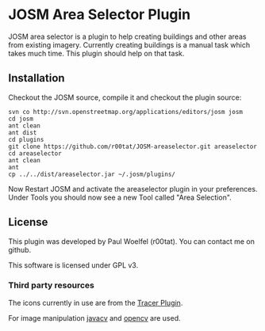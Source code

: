 JOSM Area Selector Plugin 
======

JOSM area selector is a plugin to help creating buildings and other areas from existing imagery. Currently creating buildings is a manual task which takes much time. This plugin should help on that task. 

## Installation
Checkout the JOSM source, compile it and checkout the plugin source:

    svn co http://svn.openstreetmap.org/applications/editors/josm josm
    cd josm
    ant clean
    ant dist
    cd plugins
    git clone https://github.com/r00tat/JOSM-areaselector.git areaselector
    cd areaselector
    ant clean
    ant
    cp ../../dist/areaselector.jar ~/.josm/plugins/
    
Now Restart JOSM and activate the areaselector plugin in your preferences. 
Under Tools you should now see a new Tool called "Area Selection". 
    

## License

This plugin was developed by Paul Woelfel (r00tat). You can contact me on github.

This software is licensed under GPL v3. 

### Third party resources

The icons currently in use are from the [Tracer Plugin](http://wiki.openstreetmap.org/wiki/JOSM/Plugins/Tracer). 

For image manipulation [javacv](https://github.com/bytedeco/javacv) and [opencv](http://opencv.org/) are used. 